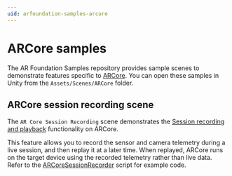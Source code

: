 ```yaml
---
uid: arfoundation-samples-arcore
---
```

# ARCore samples

The AR Foundation Samples repository provides sample scenes to demonstrate features specific to [ARCore](xref:arcore-manual). You can open these samples in Unity from the `Assets/Scenes/ARCore` folder.

## ARCore session recording scene

The `AR Core Session Recording` scene demonstrates the [Session recording and playback](xref:arcore-session-recording) functionality on ARCore.

This feature allows you to record the sensor and camera telemetry during a live session, and then replay it at a later time. When replayed, ARCore runs on the target device using the recorded telemetry rather than live data. Refer to the [ARCoreSessionRecorder](https://github.com/Unity-Technologies/arfoundation-samples/blob/main/Assets/Scenes/ARCore/ARCoreSessionRecorder.cs) script for example code.
